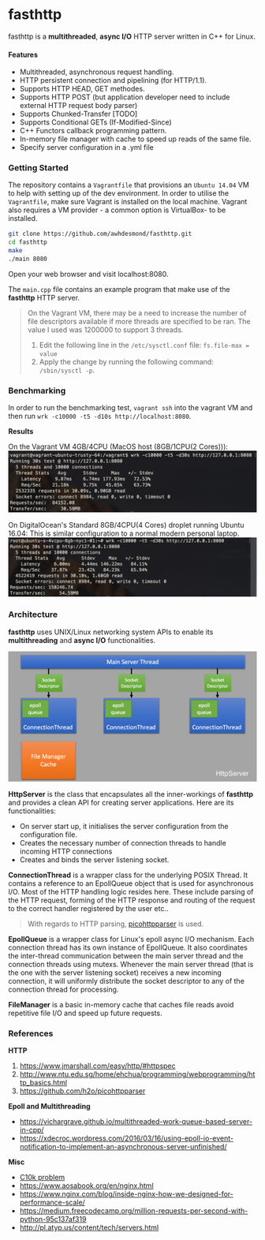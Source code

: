 # fasthttp
fasthttp is a __multithreaded__, __async I/O__ HTTP server written in C++ for Linux. 

#### Features
* Multithreaded, asynchronous request handling.
* HTTP persistent connection and pipelining (for HTTP/1.1).
* Supports HTTP HEAD, GET methodes.
* Supports HTTP POST (but application developer need to include external HTTP request body parser)
* Supports Chunked-Transfer [TODO]
* Supports Conditional GETs (If-Modified-Since)
* C++ Functors callback programming pattern.
* In-memory file manager with cache to speed up reads of the same file.
* Specify server configuration in a .yml file

### Getting Started
The repository contains a `Vagrantfile` that provisions an `Ubuntu 14.04` VM to help with setting up of the dev environment. In order to utilise the `Vagrantfile`, make sure Vagrant is installed on the local machine. Vagrant also requires a VM provider - a common option is VirtualBox- to be installed. 

```sh
git clone https://github.com/awhdesmond/fasthttp.git
cd fasthttp
make
./main 8080
```

Open your web browser and visit localhost:8080.

The `main.cpp` file contains an example program that make use of the __fasthttp__ HTTP server.

> On the Vagrant VM, there may be a need to increase the number of file descriptors available if more threads are specified to be ran. The value I used was 1200000 to support 3 threads.
> 1. Edit the following line in the `/etc/sysctl.conf` file:
> `fs.file-max = value`
> 2. Apply the change by running the following command:
> `/sbin/sysctl -p`.

### Benchmarking
In order to run the benchmarking test, `vagrant ssh` into the vagrant VM and then run `wrk -c10000 -t5 -d10s http://localhost:8080`.

__Results__

On the Vagrant VM 4GB/4CPU (MacOS host (8GB/1CPU(2 Cores))): 
![VM Benchmark](assets/local_vm_benchmark.png)  

On DigitalOcean's Standard 8GB/4CPU(4 Cores) droplet running Ubuntu 16.04:
This is similar configuration to a normal modern personal laptop.
![DO Benchmark](assets/do_benchmark.png)


### Architecture

__fasthttp__ uses UNIX/Linux networking system APIs to enable its __multithreading__ and __async I/O__ functionalities. 

![Architecture Diagram](assets/archi.png)

__HttpServer__ is the class that encapsulates all the inner-workings of __fasthttp__ and provides a clean API for creating server applications. Here are its functionalities:
* On server start up, it initialises the server configuration from the configuration file.
* Creates the necessary number of connection threads to handle incoming HTTP connections
* Creates and binds the server listening socket.

__ConnectionThread__ is a wrapper class for the underlying POSIX Thread. It contains a reference to an EpollQueue object that is used for asynchronous I/O. Most of the HTTP handling logic resides here. These include parsing of the HTTP request, forming of the HTTP response and routing of the request to the correct handler registered by the user etc..

> With regards to HTTP parsing, [picohttpparser](https://github.com/h2o/picohttpparser) is used.

__EpollQueue__ is a wrapper class for Linux's epoll async I/O mechanism. Each connection thread has its own instance of EpollQueue. It also coordinates the inter-thread communication between the main server thread and the connection threads using mutexs. Whenever the main server thread (that is the one with the server listening socket) receives a new incoming connection, it will uniformly distribute the socket descriptor to any of the connection thread for processing. 

__FileManager__ is a basic in-memory cache that caches file reads avoid repetitive file I/O and speed up future requests.


### References
__HTTP__
1. https://www.jmarshall.com/easy/http/#httpspec
2. http://www.ntu.edu.sg/home/ehchua/programming/webprogramming/http_basics.html
3. https://github.com/h2o/picohttpparser

__Epoll and Multithreading__
* https://vichargrave.github.io/multithreaded-work-queue-based-server-in-cpp/
* https://xdecroc.wordpress.com/2016/03/16/using-epoll-io-event-notification-to-implement-an-asynchronous-server-unfinished/

__Misc__
* [C10k problem](http://www.kegel.com/c10k.html)
* https://www.aosabook.org/en/nginx.html
* https://www.nginx.com/blog/inside-nginx-how-we-designed-for-performance-scale/
* https://medium.freecodecamp.org/million-requests-per-second-with-python-95c137af319
* http://pl.atyp.us/content/tech/servers.html
